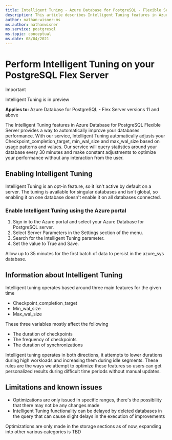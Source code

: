 ```yaml
---
title: Intelligent Tuning - Azure Database for PostgreSQL - Flexible Server
description: This article describes Intelligent Tuning features in Azure Database for PostgreSQL - Flexible Server.
author: nathan-wisner-ms
ms.author: nathanwisner
ms.service: postgresql
ms.topic: conceptual
ms.date: 08/04/2021
---
```


# Perform Intelligent Tuning on your PostgreSQL Flex Server


> [!IMPORTANT]
> Intelligent Tuning is in preview

**Applies to:** Azure Database for PostgreSQL - Flex Server versions 11 and above

The Intelligent Tuning features in Azure Database for PostgreSQL Flexible Server provides a way to automatically improve your databases performance. With our service, Intelligent Tuning automatically adjusts your Checkpoint_completion_target, min_wal_size and max_wal_size based on usage patterns and values. Our service will query statistics around your database every 30 minutes and make constant adjustments to optimize your performance without any interaction from the user.

## Enabling Intelligent Tuning

Intelligent Tuning is an opt-in feature, so it isn't active by default on a server. The tuning is available for singular databases and isn't global, so enabling it on one database doesn't enable it on all databases connected.

### Enable Intelligent Tuning using the Azure portal

1. Sign in to the Azure portal and select your Azure Database for PostgreSQL server.
2. Select Server Parameters in the Settings section of the menu.
3. Search for the Intelligent Tuning parameter.
4. Set the value to True and Save.

Allow up to 35 minutes for the first batch of data to persist in the azure_sys database.

## Information about Intelligent Tuning

Intelligent tuning operates based around three main features for the given time

* Checkpoint_completion_target
* Min_wal_size
* Max_wal_size

These three variables mostly affect the following

* The duration of checkpoints
* The frequency of checkpoints
* The duration of synchronizations

Intelligent tuning operates in both directions, it attempts to lower durations during high workloads and increasing them during idle segments. These rules are the ways we attempt to optimize these features so users can get personalized results during difficult time periods without manual updates.

## Limitations and known issues

* Optimizations are only issued in specific ranges, there's the possibility that there may not be any changes made
* Intelligent Tuning functionality can be delayed by deleted databases in the query that can cause slight delays in the execution of improvements
  
Optimizations are only made in the storage sections as of now, expanding into other various categories is TBD

